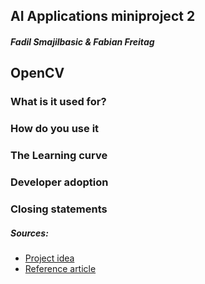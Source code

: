 ## AI Applications miniproject 2 
##### Fadil Smajilbasic & Fabian Freitag

## OpenCV

### What is it used for?

### How do you use it

### The Learning curve

### Developer adoption

### Closing statements

##### Sources:

- [Project idea](https://itsourcecode.com/free-projects/python-projects/handwritten-digit-recognition-in-python-with-source-code/)
- [Reference article](https://pyimagesearch.com/2018/07/19/opencv-tutorial-a-guide-to-learn-opencv/)